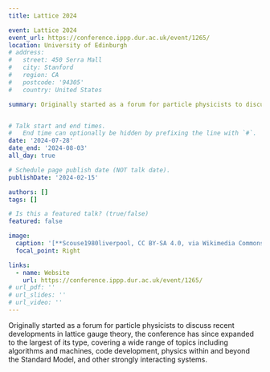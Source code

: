 ```yaml
---
title: Lattice 2024

event: Lattice 2024
event_url: https://conference.ippp.dur.ac.uk/event/1265/
location: University of Edinburgh
# address:
#   street: 450 Serra Mall
#   city: Stanford
#   region: CA
#   postcode: '94305'
#   country: United States

summary: Originally started as a forum for particle physicists to discuss recent developments in lattice gauge theory, the conference has since expanded to the largest of its type, covering a wide range of topics including algorithms and machines, code development, physics within and beyond the Standard Model, and other strongly interacting systems.


# Talk start and end times.
#   End time can optionally be hidden by prefixing the line with `#`.
date: '2024-07-28'
date_end: '2024-08-03'
all_day: true

# Schedule page publish date (NOT talk date).
publishDate: '2024-02-15'

authors: []
tags: []

# Is this a featured talk? (true/false)
featured: false

image:
  caption: '[**Scouse1980liverpool, CC BY-SA 4.0, via Wikimedia Commons**](https://creativecommons.org/licenses/by-sa/4.0)'
  focal_point: Right

links:
  - name: Website
    url: https://conference.ippp.dur.ac.uk/event/1265/
# url_pdf: ''
# url_slides: ''
# url_video: ''
---
```


Originally started as a forum for particle physicists to discuss recent developments in lattice gauge theory, the conference has since expanded to the largest of its type, covering a wide range of topics including algorithms and machines, code development, physics within and beyond the Standard Model, and other strongly interacting systems.
